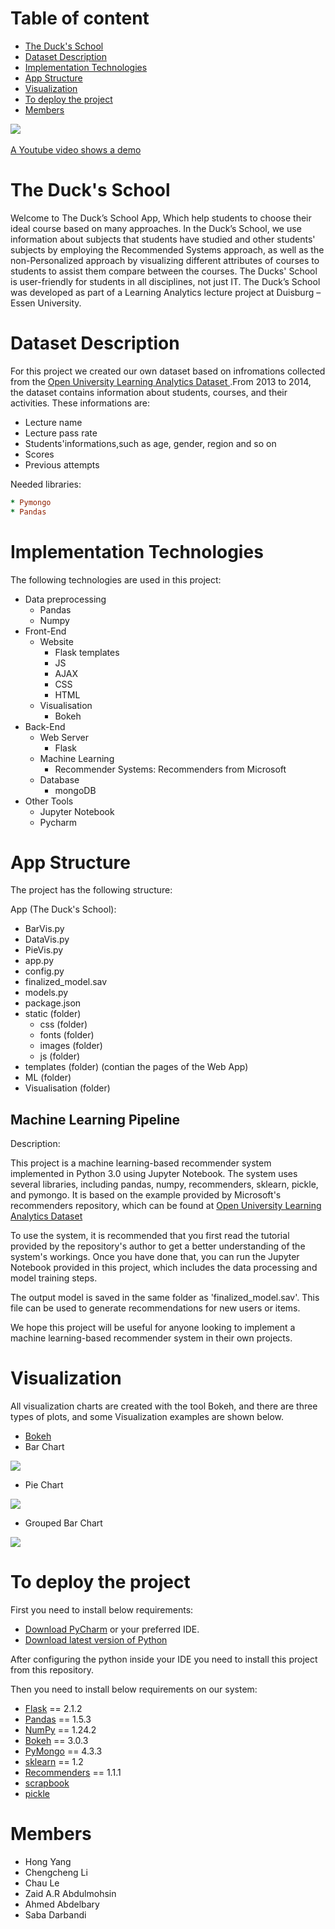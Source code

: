 # Table of content 
- [The Duck's School](#headers)
- [Dataset Description](#headers1)
- [Implementation Technologies](#headers2)
- [App Structure](#headers3)
- [Visualization](#headers4)
- [To deploy the project](#headers5)
- [Members](#headers6)

<a name="headers"/>

<img src="https://github.com/LiChengcheng-1/LA_project-master/blob/master/LA_project-master/static/images/logo2.png" align= " right">
<br>
<br>
<a href="https://youtu.be/2ErSRCsd7qc">A Youtube video shows a demo</a>


# The Duck's School
Welcome to The Duck’s School App, Which help students to choose their ideal course based on many approaches.
In the Duck’s School, we use information about subjects that students have studied and other students' subjects by employing the Recommended Systems approach, as well as the non-Personalized approach by visualizing different attributes of courses to students to assist them compare between the courses. The Ducks' School is user-friendly for students in all disciplines, not just IT.
The Duck’s School was developed as part of a Learning Analytics lecture project at Duisburg – Essen University.


<a name="headers1"/>

# Dataset Description
For this project we created our own dataset based on infromations collected from the [Open University Learning Analytics Dataset
](https://analyse.kmi.open.ac.uk/open_dataset#about).From 2013 to 2014, the dataset contains information about students, courses, and their activities.
These informations are:
* Lecture name
* Lecture pass rate
* Students'informations,such as age, gender, region and so on
* Scores
* Previous attempts


Needed libraries:

```ruby
* Pymongo
* Pandas
```

<a name="headers2"/>

# Implementation Technologies
The following technologies are used in this project:

* Data preprocessing
  + Pandas
  + Numpy
* Front-End
  + Website
    + Flask templates
    + JS
    + AJAX
    + CSS
    + HTML
  + Visualisation
    + Bokeh
* Back-End
  + Web Server
    + Flask
  + Machine Learning 
    + Recommender Systems: Recommenders from Microsoft
  + Database
    + mongoDB
* Other Tools
  + Jupyter Notebook
  + Pycharm

<a name="headers3"/>

# App Structure
The project has the following structure:

App (The Duck's School):
  + BarVis.py
  + DataVis.py
  + PieVis.py
  + app.py
  + config.py
  + finalized_model.sav
  + models.py
  + package.json
  + static (folder)
    + css (folder)
    + fonts (folder)
    + images (folder)
    + js (folder)
  + templates (folder)  (contian the pages of the Web App)
  + ML (folder)
  + Visualisation (folder)


## Machine Learning Pipeline

<a name="headers4"/> Description:

This project is a machine learning-based recommender system implemented in Python 3.0 using Jupyter 
Notebook. The system uses several libraries, including pandas, numpy, recommenders, sklearn, pickle, 
and pymongo. It is based on the example provided by Microsoft's recommenders repository, 
which can be found at [Open University Learning Analytics Dataset](https://github.com/microsoft/recommenders.)

To use the system, it is recommended that you first read the tutorial provided by the repository's 
author to get a better understanding of the system's workings. Once you have done that, 
you can run the Jupyter Notebook provided in this project, which includes the data processing and model training steps.

The output model is saved in the same folder as 'finalized_model.sav'. 
This file can be used to generate recommendations for new users or items.

We hope this project will be useful for anyone looking to implement a machine 
learning-based recommender system in their own projects.

<a name="headers4"/>

# Visualization
All visualization charts are created with the tool Bokeh, and there are three types of plots, and some Visualization examples are shown below.
+ <a href="https://bokeh.org/"> Bokeh </a>
+ Bar Chart
<img src="https://github.com/LiChengcheng-1/LA_project-master/blob/master/LA_project-master/static/images/BarChart.png">

+ Pie Chart
<img src="https://github.com/LiChengcheng-1/LA_project-master/blob/master/LA_project-master/static/images/PieChart.png">

+ Grouped Bar Chart
<img src="https://github.com/LiChengcheng-1/LA_project-master/blob/master/LA_project-master/static/images/GroupedBarChart.png">

<a name="headers5"/>

# To deploy the project
First you need to install below requirements:
+ <a href="https://www.jetbrains.com/pycharm/download/#section=windows">Download PyCharm</a> or your preferred IDE.
+ <a href="https://www.python.org/downloads/">Download latest version of Python</a>

After configuring the python inside your IDE you need to install this project from this repository. 

Then you need to install below requirements on our system:
  * [Flask](https://flask.palletsprojects.com/en/1.1.x/installation/#install-flask) == 2.1.2
  * [Pandas](https://pypi.org/project/pandas/) == 1.5.3
  * [NumPy](https://numpy.org/) == 1.24.2 
  * [Bokeh](https://docs.bokeh.org/en/latest/docs/first_steps/installation.html) == 3.0.3
  * [PyMongo](https://pymongo.readthedocs.io/en/stable/installation.html) == 4.3.3
  * [sklearn](https://scikit-learn.org/stable/) == 1.2
  * [Recommenders](https://github.com/microsoft/recommenders) == 1.1.1
  * [scrapbook](https://nteract-scrapbook.readthedocs.io/en/latest/) 
  * [pickle](https://docs.python.org/3/library/pickle.html)
  
  

<a name="headers6"/>

# Members
* Hong Yang
* Chengcheng Li
* Chau Le 
* Zaid A.R Abdulmohsin
* Ahmed Abdelbary
* Saba Darbandi


